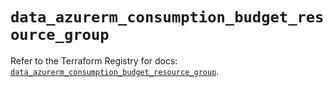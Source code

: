 # `data_azurerm_consumption_budget_resource_group`

Refer to the Terraform Registry for docs: [`data_azurerm_consumption_budget_resource_group`](https://registry.terraform.io/providers/hashicorp/azurerm/3.104.2/docs/data-sources/consumption_budget_resource_group).
